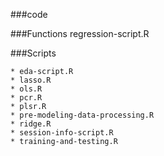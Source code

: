 ###code

###Functions
	regression-script.R

###Scripts

	* eda-script.R
	* lasso.R
	* ols.R
	* pcr.R
	* plsr.R
	* pre-modeling-data-processing.R
	* ridge.R
	* session-info-script.R
	* training-and-testing.R